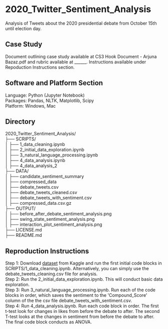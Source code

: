 # 2020_Twitter_Sentiment_Analysis

Analysis of Tweets about the 2020 presidential debate from October 15th until election day.

## Case Study
Document outlining case study available at CS3 Hook Document - Arjuna Bazaz.pdf and rubric available at ______. Instructions available under Repoduction Instructions section.

## Software and Platform Section
Language: Python (Jupyter Notebook) <br>
Packages: Pandas, NLTK, Matplotlib, Scipy <br>
Platform: Windows, Mac <br>

## Directory
2020_Twitter_Sentiment_Analysis/ <br>
├── SCRIPTS/ <br>
│   ├── 1_data_cleaning.ipynb <br>
│   ├── 2_initial_data_exploration.ipynb <br>
│   ├── 3_natural_language_processing.ipynb <br>
│   ├── 4_data_analysis.ipynb <br>
│   ├── 4_data_analysis_2 <br>
├── DATA/ <br>
│   ├── candidate_sentiment_summary <br>
│   ├── compressed_data <br>
│   ├── debate_tweets.csv <br>
│   ├── debate_tweets_cleaned.csv <br>
│   ├── debate_tweets_with_sentiment.csv <br>
│   ├── compressed_data.csv.gz <br>
├── OUTPUT/ <br>
│   ├── before_after_debate_sentiment_analysis.png <br>
│   ├── swing_state_sentiment_analysis.png <br>
│   ├── interaction_plot_sentiment_analysis.png <br>
├── LICENSE.md <br>
├── README.md <br>

## Reproduction Instructions

Step 1: Download [dataset]([url](https://www.kaggle.com/datasets/manchunhui/us-election-2020-tweets)) from Kaggle and run the first initial code blocks in SCRIPTS/1_data_cleaning.ipynb. Alternatively, you can simply use the debate_tweets_cleaning.csv file for analysis. <br>
Step 2: Run the 2_initial_data_exploration.ipynb. This will conduct basic data exploration. <br>
Step 3: Run 3_natural_language_processing.ipynb. Run each of the code blocks in order, which saves the sentiment to the 'Compound_Score' column of the the csv file debate_tweets_with_sentiment.csv. <br>
Step 4: Run 4_data_analysis.ipynb. Run each code block in order. The first t-test look for changes in likes from before the debate to after. The second T-test looks at the changes in sentiment from before the debate to after. The final code block conducts as ANOVA. <br>
